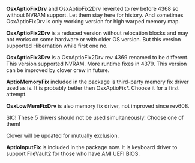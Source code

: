 **OsxAptioFixDrv** and OsxAptioFix2Drv reverted to rev before 4368 so without NVRAM support. Let them stay here for history. And sometimes OsxAptioFixDrv is only working version for high warped memory map.

**OsxAptioFix2Drv** is a reduced version without relocation blocks and may not works on some hardware or with older OS version. But this version supported Hibernation while first one no.

**OsxAptioFix3Drv** is a OsxAptioFix2Drv rev 4369 renamed to be different. This version supported NVRAM. More runtime fixes in 4379. This version can be improved by clover crew in future.

**AptioMemoryFix** included in the package is third-party memory fix driver used as is. It is probably better then OsxAptioFix*. Choose it for a first attempt.

**OsxLowMemFixDrv** is also memory fix driver, not improved since rev608.

SIC! These 5 drivers should not be used simultaneously! Choose one of them!

Clover will be updated for mutually exclusion.

 

**AptioInputFix** is included in the package now. It is keyboard driver to support FileVault2 for those who have AMI UEFI BIOS.